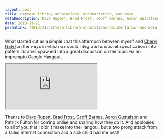 ```yaml
---
layout: post
title: Pattern library annotations, documentation, and more
metaDescription: Dave Rupert, Brad Frost, Geoff Barnes, Aaron Gustafson & Patrick Fulton share their thoughts on responsive deliverables, pattern libraries & annotations
date: 2013-11-21
permalink: /2013/11/pattern-library-annotations-documentation-and-more/
---
```

What started out as a simple chat this afternoon between myself and [Cheryl Natel](https://twitter.com/cheryl_lis) on the ways in which we could integrate functional specifications into pattern libraries spawned into a great discussion on the topic via an impromptu Google Hangout.

<div class="video"><iframe src="https://www.youtube.com/embed/ROaXVB-bbek?rel=0">iframe</iframe></div>

Thanks to [Dave Rupert](https://twitter.com/davatron5000), [Brad Frost](https://twitter.com/brad_frost), [Geoff Barnes](https://twitter.com/texburgher), [Aaron Gustafson](https://twitter.com/AaronGustafson) and [Patrick Fulton](https://twitter.com/patrickfulton) for coming online and sharing how they do it. And apologies to all of you that I didn't make into the Hangout, but a two prong attack from a failed internet connection and a sick child had me beat!